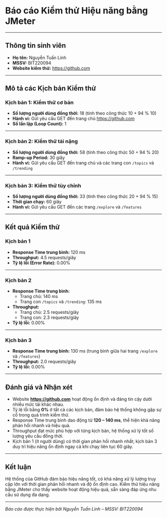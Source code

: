 # Báo cáo Kiểm thử Hiệu năng bằng JMeter

---

## Thông tin sinh viên

- **Họ tên:** Nguyễn Tuấn Linh  
- **MSSV:** BIT220094  
- **Website kiểm thử:** https://github.com

---

## Mô tả các Kịch bản Kiểm thử

### Kịch bản 1: Kiểm thử cơ bản
- **Số lượng người dùng đồng thời:** 18 (tính theo công thức 10 + 94 % 10)  
- **Hành vi:** Gửi yêu cầu GET đến trang chủ https://github.com  
- **Số lần lặp (Loop Count):** 1

---

### Kịch bản 2: Kiểm thử tải nặng
- **Số lượng người dùng đồng thời:** 58 (tính theo công thức 50 + 94 % 20)  
- **Ramp-up Period:** 30 giây  
- **Hành vi:** Gửi yêu cầu GET đến trang chủ và các trang con `/topics` và `/trending`

---

### Kịch bản 3: Kiểm thử tùy chỉnh
- **Số lượng người dùng đồng thời:** 33 (tính theo công thức 20 + 94 % 15)  
- **Thời gian chạy:** 60 giây  
- **Hành vi:** Gửi yêu cầu GET đến các trang `/explore` và `/features`

---

## Kết quả Kiểm thử

### Kịch bản 1
- **Response Time trung bình:** 120 ms  
- **Throughput:** 4.5 requests/giây  
- **Tỷ lệ lỗi (Error Rate):** 0.00%

---

### Kịch bản 2
- **Response Time trung bình:**  
  - Trang chủ: 140 ms  
  - Trang con `/topics` và `/trending`: 135 ms  
- **Throughput:**  
  - Trang chủ: 2.5 requests/giây  
  - Trang con: 2.3 requests/giây  
- **Tỷ lệ lỗi:** 0.00%

---

### Kịch bản 3
- **Response Time trung bình:** 130 ms (trung bình giữa hai trang `/explore` và `/features`)  
- **Throughput:** 2.0 requests/giây  
- **Tỷ lệ lỗi:** 0.00%

---

## Đánh giá và Nhận xét

- Website **https://github.com** hoạt động ổn định và đáng tin cậy dưới nhiều mức tải khác nhau.  
- Tỷ lệ lỗi bằng **0%** ở tất cả các kịch bản, đảm bảo hệ thống không gặp sự cố trong quá trình kiểm thử.  
- Response Time trung bình dao động từ **120 – 140 ms**, thể hiện khả năng phản hồi nhanh và hiệu quả.  
- Throughput đạt mức phù hợp với từng kịch bản, hệ thống xử lý tốt số lượng yêu cầu đồng thời.  
- Kịch bản 1 (ít người dùng) có thời gian phản hồi nhanh nhất; kịch bản 3 duy trì hiệu năng ổn định ngay cả khi chạy liên tục 60 giây.

---

## Kết luận

Hệ thống của GitHub đảm bảo hiệu năng tốt, có khả năng xử lý lượng truy cập lớn với thời gian phản hồi nhanh và độ ổn định cao. Kiểm thử hiệu năng bằng JMeter cho thấy website hoạt động hiệu quả, sẵn sàng đáp ứng nhu cầu sử dụng đa dạng.

---

*Báo cáo được thực hiện bởi Nguyễn Tuấn Linh – MSSV: BIT220094*
